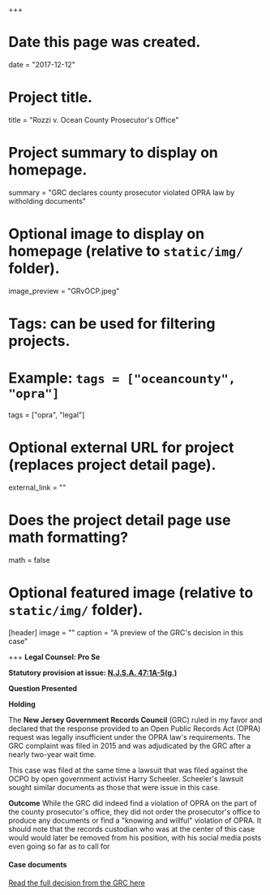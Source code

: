+++
# Date this page was created.
date = "2017-12-12"

# Project title.
title = "Rozzi v. Ocean County Prosecutor's Office"

# Project summary to display on homepage.
summary = "GRC declares county prosecutor violated OPRA law by witholding documents"

# Optional image to display on homepage (relative to `static/img/` folder).
image_preview = "GRvOCP.jpeg"

# Tags: can be used for filtering projects.
# Example: `tags = ["oceancounty", "opra"]`
tags = ["opra", "legal"]

# Optional external URL for project (replaces project detail page).
external_link = ""

# Does the project detail page use math formatting?
math = false

# Optional featured image (relative to `static/img/` folder).
[header]
image = ""
caption = "A preview of the GRC's decision in this case"

+++
**Legal Counsel: Pro Se**

**Statutory provision at issue: [N.J.S.A. 47:1A-5(g.) ](https://law.justia.com/codes/new-jersey/2017/title-47/section-47-1a-5/)**

**Question Presented**

**Holding**

The **New Jersey Government Records Council** (GRC) ruled in my favor and declared that the
response provided to an Open Public Records Act (OPRA) request was legally insufficient under the OPRA law's requirements. The GRC complaint was filed in 2015 and was adjudicated by the GRC after a nearly two-year wait time.

This case was filed at the same time a lawsuit that was filed against the OCPO by open government activist Harry Scheeler. Scheeler's lawsuit sought similar documents as those that were issue in this case.

**Outcome**
While the GRC did indeed find a violation of OPRA on the part of the county prosecutor's office, they did not order the prosecutor's office to produce any documents or find a "knowing and willful" violation of OPRA. It should note that the records custodian who was at the center of this case would would later be removed from his position, with his social media posts even going so far as to call for

#### Case documents

[Read the full decision from the GRC here](/files/2015-250.pdf)

